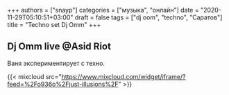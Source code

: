+++
authors = ["snayp"]
categories = ["музыка", "онлайн"]
date = "2020-11-29T05:10:51+03:00"
draft = false
tags = ["dj oom", "techno", "Саратов"]
title = "Techno set Dj Omm"
+++
## Dj Omm live @Asid Riot

Ваня экспериментирует с техно.

{{< mixcloud src="https://www.mixcloud.com/widget/iframe/?feed=%2Fo936o%2Fjust-illusions%2F" >}}

